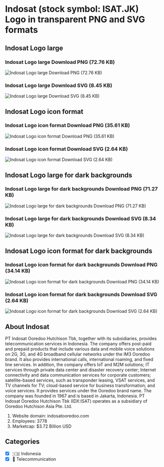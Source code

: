 # Indosat (stock symbol: ISAT.JK) Logo in transparent PNG and SVG formats

## Indosat Logo large

### Indosat Logo large Download PNG (72.76 KB)

![Indosat Logo large Download PNG (72.76 KB)](/img/orig/ISAT.JK_BIG-3e213b5a.png)

### Indosat Logo large Download SVG (8.45 KB)

![Indosat Logo large Download SVG (8.45 KB)](/img/orig/ISAT.JK_BIG-968cee34.svg)

## Indosat Logo icon format

### Indosat Logo icon format Download PNG (35.61 KB)

![Indosat Logo icon format Download PNG (35.61 KB)](/img/orig/ISAT.JK-1acf09df.png)

### Indosat Logo icon format Download SVG (2.64 KB)

![Indosat Logo icon format Download SVG (2.64 KB)](/img/orig/ISAT.JK-5c642e5e.svg)

## Indosat Logo large for dark backgrounds

### Indosat Logo large for dark backgrounds Download PNG (71.27 KB)

![Indosat Logo large for dark backgrounds Download PNG (71.27 KB)](/img/orig/ISAT.JK_BIG.D-cfa16ede.png)

### Indosat Logo large for dark backgrounds Download SVG (8.34 KB)

![Indosat Logo large for dark backgrounds Download SVG (8.34 KB)](/img/orig/ISAT.JK_BIG.D-33d8a3cf.svg)

## Indosat Logo icon format for dark backgrounds

### Indosat Logo icon format for dark backgrounds Download PNG (34.14 KB)

![Indosat Logo icon format for dark backgrounds Download PNG (34.14 KB)](/img/orig/ISAT.JK.D-f357a441.png)

### Indosat Logo icon format for dark backgrounds Download SVG (2.64 KB)

![Indosat Logo icon format for dark backgrounds Download SVG (2.64 KB)](/img/orig/ISAT.JK.D-70aa4daa.svg)

## About Indosat

PT Indosat Ooredoo Hutchison Tbk, together with its subsidiaries, provides telecommunication services in Indonesia. The company offers post-paid and prepaid products that include various data and mobile voice solutions on 2G, 3G, and 4G broadband cellular networks under the IM3 Ooredoo brand. It also provides international calls, international roaming, and fixed line services. In addition, the company offers IoT and M2M solutions; IT services through private data center and disaster recovery center; Internet connectivity and data communication services for corporate customers; satellite-based services, such as transponder leasing, VSAT services, and TV channels for TV; cloud-based service for business transformation; and voice services. It provides services under the Ooredoo brand name. The company was founded in 1967 and is based in Jakarta, Indonesia. PT Indosat Ooredoo Hutchison Tbk (IDX:ISAT) operates as a subsidiary of Ooredoo Hutchison Asia Pte. Ltd.

1. Website domain: indosatooredoo.com
2. Employees: 3778
3. Marketcap: $3.72 Billion USD


## Categories
- [x] 🇮🇩 Indonesia
- [x] 📡 Telecommunication
